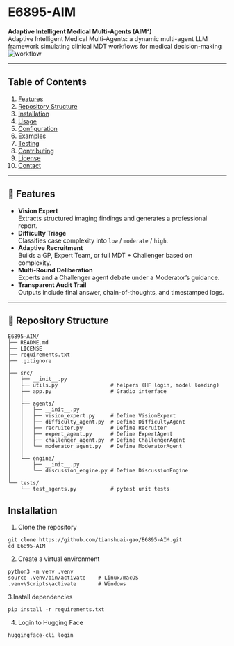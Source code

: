 # E6895-AIM

**Adaptive Intelligent Medical Multi-Agents (AIM²)**  
Adaptive Intelligent Medical Multi-Agents: a dynamic multi-agent LLM framework simulating clinical MDT workflows for medical decision-making
![workflow](https://github.com/user-attachments/assets/e4ad5614-d074-4961-85b5-9d20067b53c1)

---

## Table of Contents

1. [Features](#features)  
2. [Repository Structure](#repository-structure)  
3. [Installation](#installation)  
4. [Usage](#usage)  
5. [Configuration](#configuration)  
6. [Examples](#examples)  
7. [Testing](#testing)  
8. [Contributing](#contributing)  
9. [License](#license)  
10. [Contact](#contact)  

---

## 🌟 Features

- **Vision Expert**  
  Extracts structured imaging findings and generates a professional report.  
- **Difficulty Triage**  
  Classifies case complexity into `low` / `moderate` / `high`.  
- **Adaptive Recruitment**  
  Builds a GP, Expert Team, or full MDT + Challenger based on complexity.  
- **Multi-Round Deliberation**  
  Experts and a Challenger agent debate under a Moderator’s guidance.  
- **Transparent Audit Trail**  
  Outputs include final answer, chain-of-thoughts, and timestamped logs.  

---

## 📂 Repository Structure

```text
E6895-AIM/
├── README.md
├── LICENSE
├── requirements.txt
├── .gitignore
│
├── src/
│   ├── __init__.py
│   ├── utils.py                 # helpers (HF login, model loading)
│   ├── app.py                   # Gradio interface
│   │
│   ├── agents/
│   │   ├── __init__.py
│   │   ├── vision_expert.py     # Define VisionExpert
│   │   ├── difficulty_agent.py  # Define DifficultyAgent
│   │   ├── recruiter.py         # Define Recruiter
│   │   ├── expert_agent.py      # Define ExpertAgent
│   │   ├── challenger_agent.py  # Define ChallengerAgent
│   │   └── moderator_agent.py   # Define ModeratorAgent
│   │
│   └── engine/
│       ├── __init__.py
│       └── discussion_engine.py # Define DiscussionEngine
│
└── tests/
    └── test_agents.py           # pytest unit tests
```

## Installation

1. Clone the repository
```text
git clone https://github.com/tianshuai-gao/E6895-AIM.git
cd E6895-AIM
```

2. Create a virtual environment
```text
python3 -m venv .venv
source .venv/bin/activate    # Linux/macOS
.venv\Scripts\activate       # Windows
```

3.Install dependencies
```text
pip install -r requirements.txt
```

4. Login to Hugging Face
```text
huggingface-cli login
```
